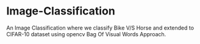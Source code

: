# Image-Classification
 An Image Classification where we classify Bike V/S Horse and extended to CIFAR-10 dataset using opencv Bag Of Visual Words Approach.
